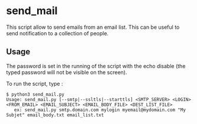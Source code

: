 # send_mail
This script allow to send emails from an email list. This can be useful to send notification to a collection of people.


Usage
-----
The password is set in the running of the script with the echo disable (the typed password will not be visible on the screen).

To run the script, type :
```
$ python3 send_mail.py 
Usage: send_mail.py [--smtp|--ssltls|--starttls] <SMTP_SERVER> <LOGIN> <FROM_EMAIL> <EMAIL_SUBJECT> <EMAIL_BODY_FILE> <DEST_LIST_FILE>
   ex: send_mail.py smtp.domain.com mylogin myemail@mydomain.com "My Subjet" email_body.txt email_list.txt
```
